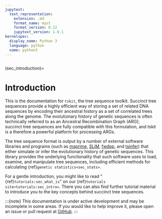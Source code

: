 ```yaml
---
jupytext:
  text_representation:
    extension: .md
    format_name: myst
    format_version: 0.12
    jupytext_version: 1.9.1
kernelspec:
  display_name: Python 3
  language: python
  name: python3
---
```


```{currentmodule} tskit
```

(sec_introduction)=

# Introduction

This is the documentation for `tskit`, the tree sequence toolkit. Succinct tree sequences
provide a highly efficient way of storing a set of related DNA sequences by encoding
their ancestral history as a set of correlated trees along the genome.  The evolutionary
history of genetic sequences is often technically referred to as an Ancestral
Recombination Graph (ARG); succinct tree sequences are fully compatible with this
formulation, and tskit is a therefore a powerful platform for processing ARGs.

The tree sequence format is output by a number of external software libraries
and programs (such as [msprime](https://github.com/tskit-dev/msprime), 
[SLiM](https://github.com/MesserLab/SLiM), 
[fwdpp](http://molpopgen.github.io/fwdpp/), and 
[tsinfer](https://tsinfer.readthedocs.io/en/latest/)) that either simulate or
infer the evolutionary history of genetic sequences. This library provides the
underlying functionality that such software uses to load, examine, and
manipulate tree sequences, including efficient methods for calculating
{ref}`genetic statistics<sec_stats>`.

For a gentle introduction, you might like to read "{ref}`tutorials:sec_what_is`"
on our {ref}`tutorials site<tutorials:sec_intro>`. There you can also find further
tutorial material to introduce you to the key concepts behind succinct tree sequences.

:::{note}
This documentation is under active development and may be incomplete
in some areas. If you would like to help improve it, please open an issue or
pull request at [GitHub](https://github.com/tskit-dev/tskit).
:::
